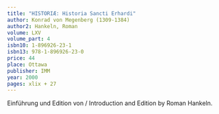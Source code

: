 ```yaml
---
title: "HISTORIÆ: Historia Sancti Erhardi"
author: Konrad von Megenberg (1309-1384)
author2: Hankeln, Roman
volume: LXV
volume_part: 4
isbn10: 1-896926-23-1
isbn13: 978-1-896926-23-0
price: 44
place: Ottawa
publisher: IMM
year: 2000
pages: xlix + 27
---
```

Einführung und Edition von / Introduction and Edition by Roman Hankeln.
